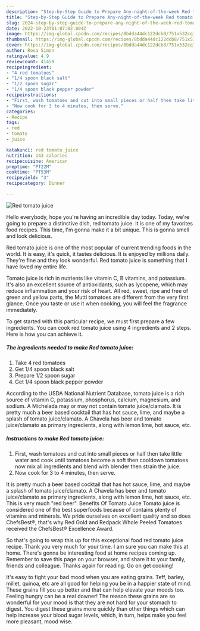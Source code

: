 ```yaml
---
description: "Step-by-Step Guide to Prepare Any-night-of-the-week Red tomato juice"
title: "Step-by-Step Guide to Prepare Any-night-of-the-week Red tomato juice"
slug: 2024-step-by-step-guide-to-prepare-any-night-of-the-week-red-tomato-juice
date: 2022-10-23T01:07:02.804Z
image: https://img-global.cpcdn.com/recipes/8bdda44dc122dcb8/751x532cq70/red-tomato-juice-recipe-main-photo.jpg
thumbnail: https://img-global.cpcdn.com/recipes/8bdda44dc122dcb8/751x532cq70/red-tomato-juice-recipe-main-photo.jpg
cover: https://img-global.cpcdn.com/recipes/8bdda44dc122dcb8/751x532cq70/red-tomato-juice-recipe-main-photo.jpg
author: Rosa Simon
ratingvalue: 4.9
reviewcount: 41459
recipeingredient:
- "4 red tomatoes"
- "1/4 spoon black salt"
- "1/2 spoon sugar"
- "1/4 spoon black pepper powder"
recipeinstructions:
- "First, wash tomatoes and cut into small pieces or half then take little water and cook until tomatoes become a soft then cooldown tomatoes now mix all ingredients and blend with blender then strain the juice."
- "Now cook for 3 to 4 minutes, then serve."
categories:
- Recipe
tags:
- red
- tomato
- juice

katakunci: red tomato juice 
nutrition: 143 calories
recipecuisine: American
preptime: "PT22M"
cooktime: "PT53M"
recipeyield: "3"
recipecategory: Dinner

---
```



![Red tomato juice](https://img-global.cpcdn.com/recipes/8bdda44dc122dcb8/751x532cq70/red-tomato-juice-recipe-main-photo.jpg)

Hello everybody, hope you're having an incredible day today. Today, we're going to prepare a distinctive dish, red tomato juice. It is one of my favorites food recipes. This time, I'm gonna make it a bit unique. This is gonna smell and look delicious.

Red tomato juice is one of the most popular of current trending foods in the world. It is easy, it's quick, it tastes delicious. It is enjoyed by millions daily. They're fine and they look wonderful. Red tomato juice is something that I have loved my entire life.

Tomato juice is rich in nutrients like vitamin C, B vitamins, and potassium. It&#39;s also an excellent source of antioxidants, such as lycopene, which may reduce inflammation and your risk of heart. All red, sweet, ripe and free of green and yellow parts, the Mutti tomatoes are different from the very first glance. Once you taste or use it when cooking, you will feel the fragrance immediately.


To get started with this particular recipe, we must first prepare a few ingredients. You can cook red tomato juice using 4 ingredients and 2 steps. Here is how you can achieve it.

<!--inarticleads1-->

##### The ingredients needed to make Red tomato juice:

1. Take 4 red tomatoes
1. Get 1/4 spoon black salt
1. Prepare 1/2 spoon sugar
1. Get 1/4 spoon black pepper powder


According to the USDA National Nutrient Database, tomato juice is a rich source of vitamin C, potassium, phosphorus, calcium, magnesium, and sodium. A Michelada may or may not contain tomato juice/clamato. It is pretty much a beer based cocktail that has hot sauce, lime, and maybe a splash of tomato juice/clamato. A Chavela has beer and tomato juice/clamato as primary ingredients, along with lemon lime, hot sauce, etc. 

<!--inarticleads2-->

##### Instructions to make Red tomato juice:

1. First, wash tomatoes and cut into small pieces or half then take little water and cook until tomatoes become a soft then cooldown tomatoes now mix all ingredients and blend with blender then strain the juice.
1. Now cook for 3 to 4 minutes, then serve.


It is pretty much a beer based cocktail that has hot sauce, lime, and maybe a splash of tomato juice/clamato. A Chavela has beer and tomato juice/clamato as primary ingredients, along with lemon lime, hot sauce, etc. This is very much &#34;red beer&#34;. Benefits Of Tomato Juice Tomato juice is considered one of the best superfoods because of contains plenty of vitamins and minerals. We pride ourselves on excellent quality and so does ChefsBest®, that&#39;s why Red Gold and Redpack Whole Peeled Tomatoes received the ChefsBest® Excellence Award. 

So that's going to wrap this up for this exceptional food red tomato juice recipe. Thank you very much for your time. I am sure you can make this at home. There's gonna be interesting food at home recipes coming up. Remember to save this page on your browser, and share it to your family, friends and colleague. Thanks again for reading. Go on get cooking!

It's easy to fight your bad mood when you are eating grains. Teff, barley, millet, quinoa, etc are all good for helping you be in a happier state of mind. These grains fill you up better and that can help elevate your moods too. Feeling hungry can be a real downer! The reason these grains are so wonderful for your mood is that they are not hard for your stomach to digest. You digest these grains more quickly than other things which can help increase your blood sugar levels, which, in turn, helps make you feel more pleasant, mood wise.
